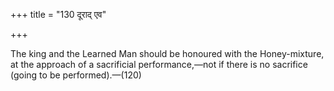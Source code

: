 +++
title = "130 दूराद् एव"

+++

The king and the Learned Man should be honoured with the Honey-mixture, at the approach of a sacrificial performance,—not if there is no sacrifice (going to be performed).—(120)